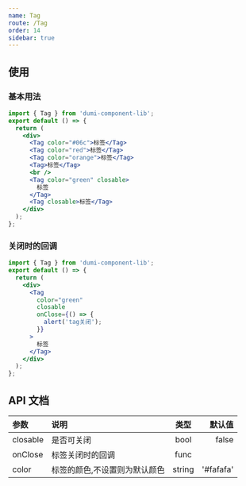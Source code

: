 ```yaml
---
name: Tag
route: /Tag
order: 14
sidebar: true
---
```


## 使用

### 基本用法

```jsx
import { Tag } from 'dumi-component-lib';
export default () => {
  return (
    <div>
      <Tag color="#06c">标签</Tag>
      <Tag color="red">标签</Tag>
      <Tag color="orange">标签</Tag>
      <Tag>标签</Tag>
      <br />
      <Tag color="green" closable>
        标签
      </Tag>
      <Tag closable>标签</Tag>
    </div>
  );
};
```

### 关闭时的回调

```jsx
import { Tag } from 'dumi-component-lib';
export default () => {
  return (
    <div>
      <Tag
        color="green"
        closable
        onClose={() => {
          alert('tag关闭');
        }}
      >
        标签
      </Tag>
    </div>
  );
};
```

## API 文档

| 参数     | 说明                          |  类型  |    默认值 |
| :------- | :---------------------------- | :----: | --------: |
| closable | 是否可关闭                    |  bool  |     false |
| onClose  | 标签关闭时的回调              |  func  |           |
| color    | 标签的颜色,不设置则为默认颜色 | string | '#fafafa' |
